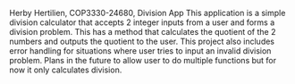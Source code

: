 Herby Hertilien, COP3330-24680, Division App
This application is a simple division calculator that accepts 2 integer inputs from a user and forms a division problem. 
This has a method that calculates the quotient of the 2 numbers and outputs the quotient to the user. 
This project also includes error handling for situations where user tries to input an invalid division problem. 
Plans in the future to allow user to do multiple functions but for now it only calculates division.
